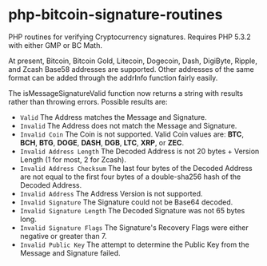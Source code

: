 # php-bitcoin-signature-routines

PHP routines for verifying Cryptocurrency signatures. Requires PHP 5.3.2 with either GMP or BC Math.

At present, Bitcoin, Bitcoin Gold, Litecoin, Dogecoin, Dash, DigiByte, Ripple, and Zcash Base58 addresses are supported. Other addresses of the same format can be added through the addrInfo function fairly easily.

The isMessageSignatureValid function now returns a string with results rather than throwing errors. Possible results are:
  * `Valid` The Address matches the Message and Signature.
  * `Invalid` The Address does not match the Message and Signature.
  * `Invalid Coin` The Coin is not supported. Valid Coin values are: **BTC**, **BCH**, **BTG**, **DOGE**, **DASH**, **DGB**, **LTC**, **XRP**, or **ZEC**.
  * `Invalid Address Length` The Decoded Address is not 20 bytes + Version Length (1 for most, 2 for Zcash).
  * `Invalid Address Checksum` The last four bytes of the Decoded Address are not equal to the first four bytes of a double-sha256 hash of the Decoded Address.
  * `Invalid Address` The Address Version is not supported.
  * `Invalid Signature` The Signature could not be Base64 decoded.
  * `Invalid Signature Length` The Decoded Signature was not 65 bytes long.
  * `Invalid Signature Flags` The Signature's Recovery Flags were either negative or greater than 7.
  * `Invalid Public Key` The attempt to determine the Public Key from the Message and Signature failed.

